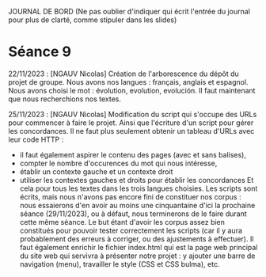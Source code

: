 JOURNAL DE BORD
(Ne pas oublier d'indiquer qui écrit l'entrée du journal pour plus de clarté, comme stipuler dans les slides)

# Séance 9

22/11/2023 : [NGAUV Nicolas]
Création de l'arborescence du dépôt du projet de groupe.
Nous avons nos langues : français, anglais et espagnol.
Nous avons choisi le mot : évolution, evolution, evolución.
Il faut maintenant que nous recherchions nos textes.

25/11/2023 : [NGAUV Nicolas]
Modification du script qui s'occupe des URLs pour commencer à faire le projet. Ainsi que l'écriture d'un script pour gérer les concordances.
Il ne faut plus seulement obtenir un tableau d'URLs avec leur code HTTP : 
- il faut également aspirer le contenu des pages (avec et sans balises),
- compter le nombre d'occurences du mot qui nous intéresse,
- établir un contexte gauche et un contexte droit
- utiliser les contextes gauches et droits pour établir les concordances
Et cela pour tous les textes dans les trois langues choisies.
Les scripts sont écrits, mais nous n'avons pas encore fini de constituer nos corpus : nous essaierons d'en avoir au moins une cinquantaine d'ici la prochaine séance (29/11/2023), ou à défaut, nous terminerons de le faire durant cette même séance.
Le but étant d'avoir les corpus assez bien constitués pour pouvoir tester correctement les scripts (car il y aura probablement des erreurs à corriger, ou des ajustements à effectuer).
Il faut également enrichir le fichier index.html qui est la page web principal du site web qui servivra à présenter notre projet : y ajouter une barre de navigation (menu), travailler le style (CSS et CSS bulma), etc.

